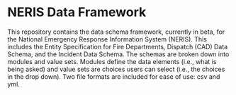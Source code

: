 # NERIS Data Framework
This repository contains the data schema framework, currently in beta, for the National Emergency Response Information System (NERIS). This includes the Entity Specification for Fire Departments, Dispatch (CAD) Data Schema, and the Incident Data Schema. The schemas are broken down into modules and value sets. Modules define the data elements (i.e., what is being asked) and value sets are choices users can select (i.e., the choices in the drop down). Two file formats are included for ease of use: csv and yml.
